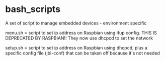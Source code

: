 # bash_scripts

A set of script to manage embedded devices - environment specific

menu.sh = script to set ip address on Raspbian using ifup config. THIS IS DEPRECATED BY RASPBIAN!! They now use dhcpcd to set the network

setup.sh = script to set ip address on Raspbian using dhcpcd, plus a specific config file (jbl-conf) that can be taken off because it's not needed

